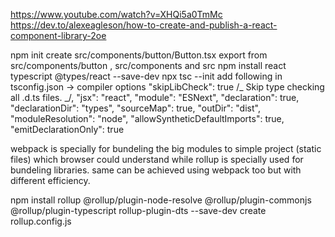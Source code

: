https://www.youtube.com/watch?v=XHQi5a0TmMc
https://dev.to/alexeagleson/how-to-create-and-publish-a-react-component-library-2oe

npm init
create src/components/button/Button.tsx
export from src/components/button , src/components and src
npm install react typescript @types/react --save-dev
npx tsc --init
add following in tsconfig.json -> compiler options
"skipLibCheck": true /_ Skip type checking all .d.ts files. _/,
"jsx": "react",
"module": "ESNext",
"declaration": true,
"declarationDir": "types",
"sourceMap": true,
"outDir": "dist",
"moduleResolution": "node",
"allowSyntheticDefaultImports": true,
"emitDeclarationOnly": true

webpack is specially for bundeling the big modules to simple project (static files) which browser could understand while rollup is specially used for bundeling libraries. same can be achieved using webpack too but with different efficiency.

npm install rollup @rollup/plugin-node-resolve @rollup/plugin-commonjs @rollup/plugin-typescript rollup-plugin-dts --save-dev
create rollup.config.js
